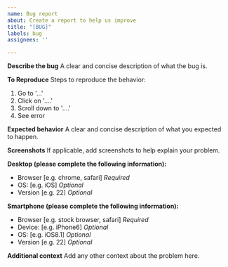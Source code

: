 ```yaml
---
name: Bug report
about: Create a report to help us improve
title: "[BUG]"
labels: bug
assignees: ''

---
```


**Describe the bug**
A clear and concise description of what the bug is.

**To Reproduce**
Steps to reproduce the behavior:
1. Go to '...'
2. Click on '....'
3. Scroll down to '....'
4. See error

**Expected behavior**
A clear and concise description of what you expected to happen.

**Screenshots**
If applicable, add screenshots to help explain your problem.

**Desktop (please complete the following information):**
 - Browser [e.g. chrome, safari] *Required*
 - OS: [e.g. iOS] *Optional*
 - Version [e.g. 22] *Optional*

**Smartphone (please complete the following information):**
 - Browser [e.g. stock browser, safari] *Required*
 - Device: [e.g. iPhone6] *Optional*
 - OS: [e.g. iOS8.1] *Optional*
 - Version [e.g. 22] *Optional*

**Additional context**
Add any other context about the problem here.
